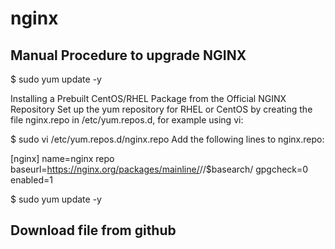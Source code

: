 # nginx

## Manual Procedure to upgrade NGINX

$ sudo yum update -y

Installing a Prebuilt CentOS/RHEL Package from the Official NGINX Repository
Set up the yum repository for RHEL or CentOS by creating the file nginx.repo in /etc/yum.repos.d, for example using vi:

$ sudo vi /etc/yum.repos.d/nginx.repo
Add the following lines to nginx.repo:

[nginx]
name=nginx repo
baseurl=https://nginx.org/packages/mainline/<OS>/<OSRELEASE>/$basearch/
gpgcheck=0
enabled=1

$ sudo yum update -y

## Download file from github
